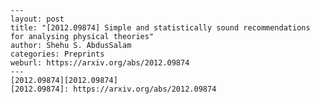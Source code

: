     ---
    layout: post
    title: "[2012.09874] Simple and statistically sound recommendations for analysing physical theories"
    author: Shehu S. AbdusSalam
    categories: Preprints
    weburl: https://arxiv.org/abs/2012.09874
    ---
    [2012.09874][2012.09874]
    [2012.09874]: https://arxiv.org/abs/2012.09874
